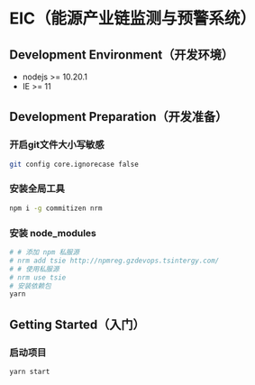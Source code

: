 <!--
 * @FilePath: \eic_frontend\README.md
 * @Author: hunter
 * @Date: 2021-04-07 15:13:21
 * @LastEditors: hunter
 * @LastEditTime: 2021-04-07 15:36:48
-->
# EIC（能源产业链监测与预警系统）


## Development Environment（开发环境）

- nodejs >= 10.20.1
- IE >= 11


## Development Preparation（开发准备）

### 开启git文件大小写敏感
```bash
git config core.ignorecase false
```

### 安装全局工具
```bash
npm i -g commitizen nrm
```

### 安装 node_modules
```bash
# # 添加 npm 私服源
# nrm add tsie http://npmreg.gzdevops.tsintergy.com/
# # 使用私服源
# nrm use tsie
# 安装依赖包
yarn
```

## Getting Started（入门）

### 启动项目
```bash
yarn start
```


